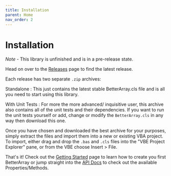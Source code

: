 ```yaml
---
title: Installation
parent: Home
nav_order: 2
---
```


# Installation

*Note* - This library is unfinished and is in a pre-release state.

Head on over to the [Releases](https://github.com/Senipah/VBA-Better-Array/releases/) page to find the latest release. 

Each release has two separate `.zip` archives:

Standalone
: This just contains the latest stable BetterArray.cls file and is all you need to start using this library.

With Unit Tests
: For more the more advanced/ inquisitive user, this archive also contains all of the unit tests and their dependencies. If you want to run the unit tests yourself or add, change or modify the `BetterArray.cls` in any way then download this one.

Once you have chosen and downloaded the best archive for your purposes, simply extract the files and import them into a new or existing VBA project. To import, either drag and drop the `.bas` and `.cls` files into the "VBE Project Explorer" pane, or from the VBE choose Insert > File.

That's it! Check out the [Getting Started](https://senipah.github.io/VBA-Better-Array/home/getting_started.html) page to learn how to create you first BetterArray or jump straight into the [API Docs](https://senipah.github.io/VBA-Better-Array/api/) to check out the available Properties/Methods.


